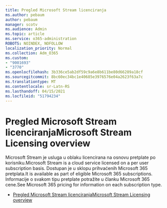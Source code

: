 ```yaml
---
title: Pregled Microsoft Stream licenciranja
ms.author: pebaum
author: pebaum
manager: scotv
ms.audience: Admin
ms.topic: article
ms.service: o365-administration
ROBOTS: NOINDEX, NOFOLLOW
localization_priority: Normal
ms.collection: Adm_O365
ms.custom:
- "9001693"
- "3770"
ms.openlocfilehash: 3b336ce5ab2df59c9a6e8b611be80d66289a18cf
ms.sourcegitcommit: 8bc60ec34bc1e40685e3976576e04a2623f63a7c
ms.translationtype: MT
ms.contentlocale: sr-Latn-RS
ms.lasthandoff: 04/15/2021
ms.locfileid: "51794234"
---
```

# <a name="microsoft-stream-licensing-overview"></a><span data-ttu-id="ccbfb-102">Pregled Microsoft Stream licenciranja</span><span class="sxs-lookup"><span data-stu-id="ccbfb-102">Microsoft Stream Licensing overview</span></span>

<span data-ttu-id="ccbfb-103">Microsoft Stream je usluga u oblaku licencirana na osnovu pretplate po korisniku.</span><span class="sxs-lookup"><span data-stu-id="ccbfb-103">Microsoft Stream is a cloud service licensed on a per user subscription basis.</span></span> <span data-ttu-id="ccbfb-104">Dostupan je u sklopu prihvaćenih Microsoft 365 pretplata.</span><span class="sxs-lookup"><span data-stu-id="ccbfb-104">It is available as part of eligible Microsoft 365 subscriptions.</span></span> <span data-ttu-id="ccbfb-105">Informacije o svakom tipu pretplate potražite u članku Microsoft 365 cene.</span><span class="sxs-lookup"><span data-stu-id="ccbfb-105">See Microsoft 365 pricing for information on each subscription type.</span></span>

- [<span data-ttu-id="ccbfb-106">Pregled Microsoft Stream licenciranja</span><span class="sxs-lookup"><span data-stu-id="ccbfb-106">Microsoft Stream Licensing overview</span></span>](https://docs.microsoft.com/stream/license-overview)